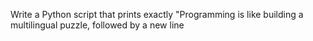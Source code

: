 Write a Python script that prints exactly "Programming is like building a multilingual puzzle, followed by a new line
